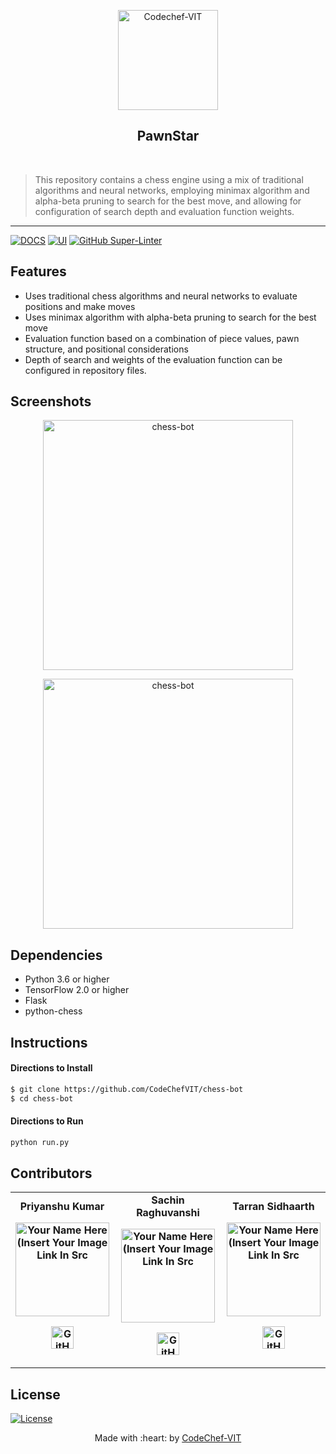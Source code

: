 <p align="center"><a href="https://www.codechefvit.com" target="_blank"><img src="https://i.ibb.co/4J9LXxS/cclogo.png" width=160 title="CodeChef-VIT" alt="Codechef-VIT"></a>
</p>

<h2 align="center"> PawnStar </h2>
<br/>

> This repository contains a chess engine using a mix of traditional algorithms and neural networks, employing minimax algorithm and alpha-beta pruning to search for the best move, and allowing for configuration of search depth and evaluation function weights.

---

[![DOCS](https://img.shields.io/badge/Documentation-see%20docs-green?style=flat-square&logo=appveyor)](INSERT_LINK_FOR_DOCS_HERE) 
  [![UI ](https://img.shields.io/badge/User%20Interface-Link%20to%20UI-orange?style=flat-square&logo=appveyor)](INSERT_UI_LINK_HERE)
[![GitHub Super-Linter](https://github.com/<OWNER>/<REPOSITORY>/workflows/Lint%20Code%20Base/badge.svg)](https://github.com/marketplace/actions/super-linter)
## Features
- Uses traditional chess algorithms and neural networks to evaluate positions and make moves
- Uses minimax algorithm with alpha-beta pruning to search for the best move
- Evaluation function based on a combination of piece values, pawn structure, and positional considerations
- Depth of search and weights of the evaluation function can be configured in repository files.

## Screenshots
<p align="center">
<img src="https://i.imgur.com/GQIXBkQ.png" alt="chess-bot" width="400px"/>
</p>
<p align="center">
<img src="https://i.imgur.com/5BxNn9e.png" alt="chess-bot" width="400px"/>
</p>

## Dependencies
 - Python 3.6 or higher
 - TensorFlow 2.0 or higher
 - Flask
 - python-chess
## Instructions

#### Directions to Install
```sh
$ git clone https://github.com/CodeChefVIT/chess-bot
$ cd chess-bot
```
#### Directions to Run
```sh
python run.py
```
## Contributors
<table>
	<tr align="center" style="font-weight:bold">
	<td>
		Priyanshu Kumar
		<p align="center">
			<img src = "https://i.ibb.co/4J9LXxS/cclogo.png" width="150" height="150" alt="Your Name Here (Insert Your Image Link In Src">
		</p>
			<p align="center">
				<a href = "https://github.com/mekken2">
					<img src = "http://www.iconninja.com/files/241/825/211/round-collaboration-social-github-code-circle-network-icon.svg" width="36" height = "36" alt="GitHub"/>
				</a>
			</p>
		</td>
		<td>
		Sachin Raghuvanshi
		<p align="center">
			<img src = "https://i.ibb.co/4J9LXxS/cclogo.png" width="150" height="150" alt="Your Name Here (Insert Your Image Link In Src">
		</p>
			<p align="center">
				<a href = "https://github.com/SachinRaghuvanshi2003">
					<img src = "http://www.iconninja.com/files/241/825/211/round-collaboration-social-github-code-circle-network-icon.svg" width="36" height = "36" alt="GitHub"/>
				</a>
			</p>
		</td>
				<td>
		Tarran Sidhaarth
		<p align="center">
			<img src = "https://i.ibb.co/4J9LXxS/cclogo.png" width="150" height="150" alt="Your Name Here (Insert Your Image Link In Src">
		</p>
			<p align="center">
				<a href = "https://github.com/Tarran-Sidhaarth">
					<img src = "http://www.iconninja.com/files/241/825/211/round-collaboration-social-github-code-circle-network-icon.svg" width="36" height = "36" alt="GitHub"/>
				</a>
			</p>
		</td>
	</tr>
</table>

## License
[![License](http://img.shields.io/:license-mit-blue.svg?style=flat-square)](http://badges.mit-license.org)

<p align="center">
	Made with :heart: by <a href="https://www.codechefvit.com" target="_blank">CodeChef-VIT</a>
</p>